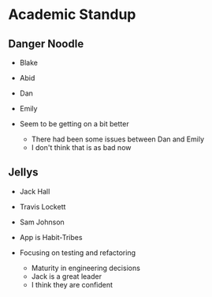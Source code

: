 # Academic Standup

## Danger Noodle

- Blake
- Abid
- Dan
- Emily

- Seem to be getting on a bit better
  - There had been some issues between Dan and Emily
  - I don't think that is as bad now

## Jellys

- Jack Hall
- Travis Lockett
- Sam Johnson

- App is Habit-Tribes
- Focusing on testing and refactoring
  - Maturity in engineering decisions
  - Jack is a great leader
  - I think they are confident